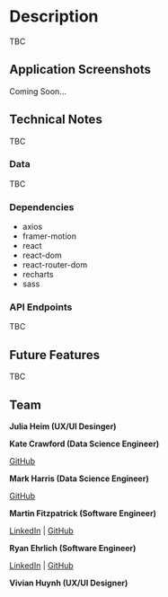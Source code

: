# Description
TBC

## Application Screenshots
Coming Soon...

## Technical Notes
TBC

### Data
TBC

### Dependencies
 - axios
 - framer-motion
 - react
 - react-dom
 - react-router-dom
 - recharts
 - sass

### API Endpoints
TBC

## Future Features
TBC

## Team

**Julia Heim (UX/UI Desinger)**
<!-- [LinkedIn](https://www.linkedin.com/in/NAME/) | -->
<!-- [GitHub](https://github.com/NAME) -->

**Kate Crawford (Data Science Engineer)**
<!-- [LinkedIn](https://www.linkedin.com/in/NAME/) | -->
[GitHub](https://github.com/codewithkate)

**Mark Harris (Data Science Engineer)**
<!-- [LinkedIn](https://www.linkedin.com/in/NAME/) | -->
[GitHub](https://github.com/MarkCHarris)

**Martin Fitzpatrick (Software Engineer)**

[LinkedIn](https://www.linkedin.com/in/martinj-fitzpatrick/) |
[GitHub](https://github.com/krsnamara)

**Ryan Ehrlich (Software Engineer)**

[LinkedIn](https://www.linkedin.com/in/ryanehrlich/) |
[GitHub](https://github.com/Jagerziel)

**Vivian Huynh (UX/UI Designer)**
<!-- [LinkedIn](https://www.linkedin.com/in/NAME/) | -->
<!-- [GitHub](https://github.com/NAME) -->

 